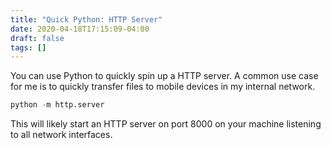 ```yaml
---
title: "Quick Python: HTTP Server"
date: 2020-04-18T17:15:09-04:00
draft: false
tags: []
---
```


You can use Python to quickly spin up a HTTP server. A common use case for me is to quickly transfer files to mobile devices in my internal network. 

```python
python -m http.server
```

This will likely start an HTTP server on port 8000 on your machine listening to all network interfaces.